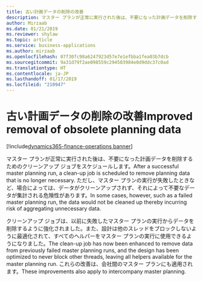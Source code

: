 ```yaml
---
title: 古い計画データの削除の改善
description: マスター プランが正常に実行された後は、不要になった計画データを削除するためのクリーンアップ ジョブをスケジュールします。
author: Mirzaab
ms.date: 01/21/2019
ms.reviewer: shylaw
ms.topic: article
ms.service: business-applications
ms.author: mirzaab
ms.openlocfilehash: 07f30fc98a6247923d57e7e1efbba1fea03b7dcb
ms.sourcegitcommit: 9a31d79f2ae098559c294503984e0d9ddc37c0ad
ms.translationtype: HT
ms.contentlocale: ja-JP
ms.lasthandoff: 01/17/2019
ms.locfileid: "210947"
---
```

#  <a name="improved-removal-of-obsolete-planning-data"></a><span data-ttu-id="56bb1-103">古い計画データの削除の改善</span><span class="sxs-lookup"><span data-stu-id="56bb1-103">Improved removal of obsolete planning data</span></span>
[!include[dynamics365-finance-operations banner](../includes/dynamics365-finance-operations.md)]



<span data-ttu-id="56bb1-104">マスター プランが正常に実行された後は、不要になった計画データを削除するためのクリーンアップ ジョブをスケジュールします。</span><span class="sxs-lookup"><span data-stu-id="56bb1-104">After a successful master planning run, a clean-up job is scheduled to remove planning data that is no longer necessary.</span></span> <span data-ttu-id="56bb1-105">ただし、マスター プランの実行が失敗したときなど、場合によっては、データがクリーンアップされず、それによって不要なデータが集計される危険性があります。</span><span class="sxs-lookup"><span data-stu-id="56bb1-105">In some cases, however, such as a failed master planning run, the data would not be cleaned up thereby incurring risk of aggregating unnecessary data.</span></span> 

<span data-ttu-id="56bb1-106">クリーンアップ ジョブは、以前に失敗したマスター プランの実行からデータを削除するように強化されました。また、設計は他のスレッドをブロックしないように最適化されて、すべてのヘルパーをマスター プランの実行に使用できるようになりました。</span><span class="sxs-lookup"><span data-stu-id="56bb1-106">The clean-up job has now been enhanced to remove data from previously failed master planning runs, and the design has been optimized to never block other threads, leaving all helpers available for the master planning run.</span></span> <span data-ttu-id="56bb1-107">これらの改善は、会社間のマスター プランにも適用されます。</span><span class="sxs-lookup"><span data-stu-id="56bb1-107">These improvements also apply to intercompany master planning.</span></span>
